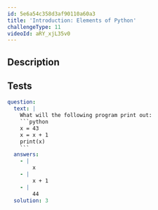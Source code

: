 ```yaml
---
id: 5e6a54c358d3af90110a60a3
title: 'Introduction: Elements of Python'
challengeType: 11
videoId: aRY_xjL35v0
---
```


## Description

<section id='description'>

</section>

## Tests

<section id='tests'>

````yml
question:
  text: |
    What will the following program print out:
    ```python
    x = 43
    x = x + 1
    print(x)
    ```
  answers:
    - |
        x
    - |
        x + 1
    - |
        44
  solution: 3
````

</section>
